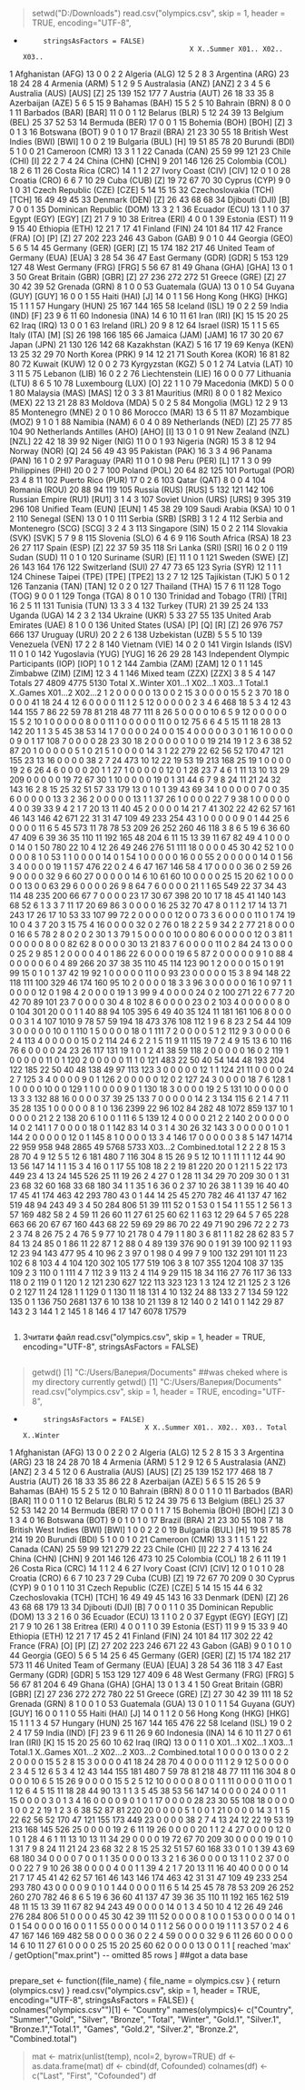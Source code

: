 > setwd("D:/Downloads")
> read.csv("olympics.csv", skip = 1, header = TRUE, encoding="UTF-8",
+          stringsAsFactors = FALSE)
                                               X X..Summer X01.. X02.. X03..
1                              Afghanistan (AFG)        13     0     0     2
2                                  Algeria (ALG)        12     5     2     8
3                                Argentina (ARG)        23    18    24    28
4                                  Armenia (ARM)         5     1     2     9
5                        Australasia (ANZ) [ANZ]         2     3     4     5
6                      Australia (AUS) [AUS] [Z]        25   139   152   177
7                                  Austria (AUT)        26    18    33    35
8                               Azerbaijan (AZE)         5     6     5    15
9                                  Bahamas (BAH)        15     5     2     5
10                                 Bahrain (BRN)         8     0     0     1
11                          Barbados (BAR) [BAR]        11     0     0     1
12                                 Belarus (BLR)         5    12    24    39
13                                 Belgium (BEL)        25    37    52    53
14                                 Bermuda (BER)        17     0     0     1
15                       Bohemia (BOH) [BOH] [Z]         3     0     1     3
16                                Botswana (BOT)         9     0     1     0
17                                  Brazil (BRA)        21    23    30    55
18               British West Indies (BWI) [BWI]         1     0     0     2
19                            Bulgaria (BUL) [H]        19    51    85    78
20                                 Burundi (BDI)         5     1     0     0
21                                Cameroon (CMR)        13     3     1     1
22                                  Canada (CAN)        25    59    99   121
23                               Chile (CHI) [I]        22     2     7     4
24                             China (CHN) [CHN]         9   201   146   126
25                                Colombia (COL)        18     2     6    11
26                              Costa Rica (CRC)        14     1     1     2
27                       Ivory Coast (CIV) [CIV]        12     0     1     0
28                                 Croatia (CRO)         6     6     7    10
29                                Cuba (CUB) [Z]        19    72    67    70
30                                  Cyprus (CYP)         9     0     1     0
31                    Czech Republic (CZE) [CZE]         5    14    15    15
32                    Czechoslovakia (TCH) [TCH]        16    49    49    45
33                             Denmark (DEN) [Z]        26    43    68    68
34                            Djibouti (DJI) [B]         7     0     0     1
35                      Dominican Republic (DOM)        13     3     2     1
36                                 Ecuador (ECU)        13     1     1     0
37                         Egypt (EGY) [EGY] [Z]        21     7     9    10
38                                 Eritrea (ERI)         4     0     0     1
39                                 Estonia (EST)        11     9     9    15
40                                Ethiopia (ETH)        12    21     7    17
41                                 Finland (FIN)        24   101    84   117
42                      France (FRA) [O] [P] [Z]        27   202   223   246
43                                   Gabon (GAB)         9     0     1     0
44                                 Georgia (GEO)         5     6     5    14
45                       Germany (GER) [GER] [Z]        15   174   182   217
46            United Team of Germany (EUA) [EUA]         3    28    54    36
47                      East Germany (GDR) [GDR]         5   153   129   127
48                      West Germany (FRG) [FRG]         5    56    67    81
49                             Ghana (GHA) [GHA]        13     0     1     3
50                 Great Britain (GBR) [GBR] [Z]        27   236   272   272
51                              Greece (GRE) [Z]        27    30    42    39
52                                 Grenada (GRN)         8     1     0     0
53                               Guatemala (GUA)        13     0     1     0
54                            Guyana (GUY) [GUY]        16     0     0     1
55                               Haiti (HAI) [J]        14     0     1     1
56                         Hong Kong (HKG) [HKG]        15     1     1     1
57                                 Hungary (HUN)        25   167   144   165
58                                 Iceland (ISL)        19     0     2     2
59                               India (IND) [F]        23     9     6    11
60                               Indonesia (INA)        14     6    10    11
61                                Iran (IRI) [K]        15    15    20    25
62                                    Iraq (IRQ)        13     0     0     1
63                                 Ireland (IRL)        20     9     8    12
64                                  Israel (ISR)        15     1     1     5
65                           Italy (ITA) [M] [S]        26   198   166   185
66                           Jamaica (JAM) [JAM]        16    17    30    20
67                                   Japan (JPN)        21   130   126   142
68                              Kazakhstan (KAZ)         5    16    17    19
69                                   Kenya (KEN)        13    25    32    29
70                             North Korea (PRK)         9    14    12    21
71                             South Korea (KOR)        16    81    82    80
72                                  Kuwait (KUW)        12     0     0     2
73                              Kyrgyzstan (KGZ)         5     0     1     2
74                                  Latvia (LAT)        10     3    11     5
75                                 Lebanon (LIB)        16     0     2     2
76                           Liechtenstein (LIE)        16     0     0     0
77                               Lithuania (LTU)         8     6     5    10
78                          Luxembourg (LUX) [O]        22     1     1     0
79                               Macedonia (MKD)         5     0     0     1
80                          Malaysia (MAS) [MAS]        12     0     3     3
81                               Mauritius (MRI)         8     0     0     1
82                                  Mexico (MEX)        22    13    21    28
83                                 Moldova (MDA)         5     0     2     5
84                                Mongolia (MGL)        12     2     9    13
85                              Montenegro (MNE)         2     0     1     0
86                                 Morocco (MAR)        13     6     5    11
87                              Mozambique (MOZ)         9     1     0     1
88                                 Namibia (NAM)         6     0     4     0
89                         Netherlands (NED) [Z]        25    77    85   104
90          Netherlands Antilles (AHO) [AHO] [I]        13     0     1     0
91                       New Zealand (NZL) [NZL]        22    42    18    39
92                                   Niger (NIG)        11     0     0     1
93                                 Nigeria (NGR)        15     3     8    12
94                              Norway (NOR) [Q]        24    56    49    43
95                                Pakistan (PAK)        16     3     3     4
96                                  Panama (PAN)        16     1     0     2
97                                Paraguay (PAR)        11     0     1     0
98                                Peru (PER) [L]        17     1     3     0
99                             Philippines (PHI)        20     0     2     7
100                                 Poland (POL)        20    64    82   125
101                               Portugal (POR)        23     4     8    11
102                            Puerto Rico (PUR)        17     0     2     6
103                                  Qatar (QAT)         8     0     0     4
104                                Romania (ROU)        20    88    94   119
105                           Russia (RUS) [RUS]         5   132   121   142
106                   Russian Empire (RU1) [RU1]         3     1     4     3
107                     Soviet Union (URS) [URS]         9   395   319   296
108                     Unified Team (EUN) [EUN]         1    45    38    29
109                           Saudi Arabia (KSA)        10     0     1     2
110                                Senegal (SEN)        13     0     1     0
111                           Serbia (SRB) [SRB]         3     1     2     4
112            Serbia and Montenegro (SCG) [SCG]         3     2     4     3
113                              Singapore (SIN)        15     0     2     2
114                         Slovakia (SVK) [SVK]         5     7     9     8
115                               Slovenia (SLO)         6     4     6     9
116                           South Africa (RSA)        18    23    26    27
117                              Spain (ESP) [Z]        22    37    59    35
118                        Sri Lanka (SRI) [SRI]        16     0     2     0
119                                  Sudan (SUD)        11     0     1     0
120                           Suriname (SUR) [E]        11     1     0     1
121                             Sweden (SWE) [Z]        26   143   164   176
122                            Switzerland (SUI)        27    47    73    65
123                                  Syria (SYR)        12     1     1     1
124            Chinese Taipei (TPE) [TPE] [TPE2]        13     2     7    12
125                             Tajikistan (TJK)         5     0     1     2
126                         Tanzania (TAN) [TAN]        12     0     2     0
127                               Thailand (THA)        15     7     6    11
128                                   Togo (TOG)         9     0     0     1
129                                  Tonga (TGA)         8     0     1     0
130              Trinidad and Tobago (TRI) [TRI]        16     2     5    11
131                                Tunisia (TUN)        13     3     3     4
132                                 Turkey (TUR)        21    39    25    24
133                                 Uganda (UGA)        14     2     3     2
134                                Ukraine (UKR)         5    33    27    55
135                   United Arab Emirates (UAE)         8     1     0     0
136          United States (USA) [P] [Q] [R] [Z]        26   976   757   666
137                                Uruguay (URU)        20     2     2     6
138                             Uzbekistan (UZB)         5     5     5    10
139                              Venezuela (VEN)        17     2     2     8
140                                Vietnam (VIE)        14     0     2     0
141                         Virgin Islands (ISV)        11     0     1     0
142                       Yugoslavia (YUG) [YUG]        16    26    29    28
143 Independent Olympic Participants (IOP) [IOP]         1     0     1     2
144                           Zambia (ZAM) [ZAM]        12     0     1     1
145                         Zimbabwe (ZIM) [ZIM]        12     3     4     1
146                       Mixed team (ZZX) [ZZX]         3     8     5     4
147                                       Totals        27  4809  4775  5130
    Total X..Winter X01...1 X02...1 X03...1 Total.1 X..Games X01...2 X02...2
1       2         0       0       0       0       0       13       0       0
2      15         3       0       0       0       0       15       5       2
3      70        18       0       0       0       0       41      18      24
4      12         6       0       0       0       0       11       1       2
5      12         0       0       0       0       0        2       3       4
6     468        18       5       3       4      12       43     144     155
7      86        22      59      78      81     218       48      77     111
8      26         5       0       0       0       0       10       6       5
9      12         0       0       0       0       0       15       5       2
10      1         0       0       0       0       0        8       0       0
11      1         0       0       0       0       0       11       0       0
12     75         6       6       4       5      15       11      18      28
13    142        20       1       1       3       5       45      38      53
14      1         7       0       0       0       0       24       0       0
15      4         0       0       0       0       0        3       0       1
16      1         0       0       0       0       0        9       0       1
17    108         7       0       0       0       0       28      23      30
18      2         0       0       0       0       0        1       0       0
19    214        19       1       2       3       6       38      52      87
20      1         0       0       0       0       0        5       1       0
21      5         1       0       0       0       0       14       3       1
22    279        22      62      56      52     170       47     121     155
23     13        16       0       0       0       0       38       2       7
24    473        10      12      22      19      53       19     213     168
25     19         1       0       0       0       0       19       2       6
26      4         6       0       0       0       0       20       1       1
27      1         0       0       0       0       0       12       0       1
28     23         7       4       6       1      11       13      10      13
29    209         0       0       0       0       0       19      72      67
30      1        10       0       0       0       0       19       0       1
31     44         6       7       9       8      24       11      21      24
32    143        16       2       8      15      25       32      51      57
33    179        13       0       1       0       1       39      43      69
34      1         0       0       0       0       0        7       0       0
35      6         0       0       0       0       0       13       3       2
36      2         0       0       0       0       0       13       1       1
37     26         1       0       0       0       0       22       7       9
38      1         0       0       0       0       0        4       0       0
39     33         9       4       2       1       7       20      13      11
40     45         2       0       0       0       0       14      21       7
41    302        22      42      62      57     161       46     143     146
42    671        22      31      31      47     109       49     233     254
43      1         0       0       0       0       0        9       0       1
44     25         6       0       0       0       0       11       6       5
45    573        11      78      78      53     209       26     252     260
46    118         3       8       6       5      19        6      36      60
47    409         6      39      36      35     110       11     192     165
48    204         6      11      15      13      39       11      67      82
49      4         1       0       0       0       0       14       0       1
50    780        22      10       4      12      26       49     246     276
51    111        18       0       0       0       0       45      30      42
52      1         0       0       0       0       0        8       1       0
53      1         1       0       0       0       0       14       0       1
54      1         0       0       0       0       0       16       0       0
55      2         0       0       0       0       0       14       0       1
56      3         4       0       0       0       0       19       1       1
57    476        22       0       2       4       6       47     167     146
58      4        17       0       0       0       0       36       0       2
59     26         9       0       0       0       0       32       9       6
60     27         0       0       0       0       0       14       6      10
61     60        10       0       0       0       0       25      15      20
62      1         0       0       0       0       0       13       0       0
63     29         6       0       0       0       0       26       9       8
64      7         6       0       0       0       0       21       1       1
65    549        22      37      34      43     114       48     235     200
66     67         7       0       0       0       0       23      17      30
67    398        20      10      17      18      45       41     140     143
68     52         6       1       3       3       7       11      17      20
69     86         3       0       0       0       0       16      25      32
70     47         8       0       1       1       2       17      14      13
71    243        17      26      17      10      53       33     107      99
72      2         0       0       0       0       0       12       0       0
73      3         6       0       0       0       0       11       0       1
74     19        10       0       4       3       7       20       3      15
75      4        16       0       0       0       0       32       0       2
76      0        18       2       2       5       9       34       2       2
77     21         8       0       0       0       0       16       6       5
78      2         8       0       2       0       2       30       1       3
79      1         5       0       0       0       0       10       0       0
80      6         0       0       0       0       0       12       0       3
81      1         0       0       0       0       0        8       0       0
82     62         8       0       0       0       0       30      13      21
83      7         6       0       0       0       0       11       0       2
84     24        13       0       0       0       0       25       2       9
85      1         2       0       0       0       0        4       0       1
86     22         6       0       0       0       0       19       6       5
87      2         0       0       0       0       0        9       1       0
88      4         0       0       0       0       0        6       0       4
89    266        20      37      38      35     110       45     114     123
90      1         2       0       0       0       0       15       0       1
91     99        15       0       1       0       1       37      42      19
92      1         0       0       0       0       0       11       0       0
93     23         0       0       0       0       0       15       3       8
94    148        22     118     111     100     329       46     174     160
95     10         2       0       0       0       0       18       3       3
96      3         0       0       0       0       0       16       1       0
97      1         1       0       0       0       0       12       0       1
98      4         2       0       0       0       0       19       1       3
99      9         4       0       0       0       0       24       0       2
100   271        22       6       7       7      20       42      70      89
101    23         7       0       0       0       0       30       4       8
102     8         6       0       0       0       0       23       0       2
103     4         0       0       0       0       0        8       0       0
104   301        20       0       0       1       1       40      88      94
105   395         6      49      40      35     124       11     181     161
106     8         0       0       0       0       0        3       1       4
107  1010         9      78      57      59     194       18     473     376
108   112         1       9       6       8      23        2      54      44
109     3         0       0       0       0       0       10       0       1
110     1         5       0       0       0       0       18       0       1
111     7         2       0       0       0       0        5       1       2
112     9         3       0       0       0       0        6       2       4
113     4         0       0       0       0       0       15       0       2
114    24         6       2       2       1       5       11       9      11
115    19         7       2       4       9      15       13       6      10
116    76         6       0       0       0       0       24      23      26
117   131        19       1       0       1       2       41      38      59
118     2         0       0       0       0       0       16       0       2
119     1         0       0       0       0       0       11       0       1
120     2         0       0       0       0       0       11       1       0
121   483        22      50      40      54     144       48     193     204
122   185        22      50      40      48     138       49      97     113
123     3         0       0       0       0       0       12       1       1
124    21        11       0       0       0       0       24       2       7
125     3         4       0       0       0       0        9       0       1
126     2         0       0       0       0       0       12       0       2
127    24         3       0       0       0       0       18       7       6
128     1         1       0       0       0       0       10       0       0
129     1         1       0       0       0       0        9       0       1
130    18         3       0       0       0       0       19       2       5
131    10         0       0       0       0       0       13       3       3
132    88        16       0       0       0       0       37      39      25
133     7         0       0       0       0       0       14       2       3
134   115         6       2       1       4       7       11      35      28
135     1         0       0       0       0       0        8       1       0
136  2399        22      96     102      84     282       48    1072     859
137    10         1       0       0       0       0       21       2       2
138    20         6       1       0       0       1       11       6       5
139    12         4       0       0       0       0       21       2       2
140     2         0       0       0       0       0       14       0       2
141     1         7       0       0       0       0       18       0       1
142    83        14       0       3       1       4       30      26      32
143     3         0       0       0       0       0        1       0       1
144     2         0       0       0       0       0       12       0       1
145     8         1       0       0       0       0       13       3       4
146    17         0       0       0       0       0        3       8       5
147 14714        22     959     958     948    2865       49    5768    5733
    X03...2 Combined.total
1         2              2
2         8             15
3        28             70
4         9             12
5         5             12
6       181            480
7       116            304
8        15             26
9         5             12
10        1              1
11        1              1
12       44             90
13       56            147
14        1              1
15        3              4
16        0              1
17       55            108
18        2              2
19       81            220
20        0              1
21        1              5
22      173            449
23        4             13
24      145            526
25       11             19
26        2              4
27        0              1
28       11             34
29       70            209
30        0              1
31       23             68
32       60            168
33       68            180
34        1              1
35        1              6
36        0              2
37       10             26
38        1              1
39       16             40
40       17             45
41      174            463
42      293            780
43        0              1
44       14             25
45      270            782
46       41            137
47      162            519
48       94            243
49        3              4
50      284            806
51       39            111
52        0              1
53        0              1
54        1              1
55        1              2
56        1              3
57      169            482
58        2              4
59       11             26
60       11             27
61       25             60
62        1              1
63       12             29
64        5              7
65      228            663
66       20             67
67      160            443
68       22             59
69       29             86
70       22             49
71       90            296
72        2              2
73        2              3
74        8             26
75        2              4
76        5              9
77       10             21
78        0              4
79        1              1
80        3              6
81        1              1
82       28             62
83        5              7
84       13             24
85        0              1
86       11             22
87        1              2
88        0              4
89      139            376
90        0              1
91       39            100
92        1              1
93       12             23
94      143            477
95        4             10
96        2              3
97        0              1
98        0              4
99        7              9
100     132            291
101      11             23
102       6              8
103       4              4
104     120            302
105     177            519
106       3              8
107     355           1204
108      37            135
109       2              3
110       0              1
111       4              7
112       3              9
113       2              4
114       9             29
115      18             34
116      27             76
117      36            133
118       0              2
119       0              1
120       1              2
121     230            627
122     113            323
123       1              3
124      12             21
125       2              3
126       0              2
127      11             24
128       1              1
129       0              1
130      11             18
131       4             10
132      24             88
133       2              7
134      59            122
135       0              1
136     750           2681
137       6             10
138      10             21
139       8             12
140       0              2
141       0              1
142      29             87
143       2              3
144       1              2
145       1              8
146       4             17
147    6078          17579


```R
```
1. Зчитати файл
read.csv("olympics.csv", skip = 1, header = TRUE, encoding="UTF-8",
stringsAsFactors = FALSE)
```R
```
> getwd()
[1] "C:/Users/Валерия/Documents"
##was cheked where is my directory currently
> getwd()
[1] "C:/Users/Валерия/Documents"
> read.csv("olympics.csv", skip = 1, header = TRUE, encoding="UTF-8",
+          stringsAsFactors = FALSE)
                                    X X..Summer X01.. X02.. X03.. Total X..Winter
1                   Afghanistan (AFG)        13     0     0     2     2         0
2                       Algeria (ALG)        12     5     2     8    15         3
3                     Argentina (ARG)        23    18    24    28    70        18
4                       Armenia (ARM)         5     1     2     9    12         6
5             Australasia (ANZ) [ANZ]         2     3     4     5    12         0
6           Australia (AUS) [AUS] [Z]        25   139   152   177   468        18
7                       Austria (AUT)        26    18    33    35    86        22
8                    Azerbaijan (AZE)         5     6     5    15    26         5
9                       Bahamas (BAH)        15     5     2     5    12         0
10                      Bahrain (BRN)         8     0     0     1     1         0
11               Barbados (BAR) [BAR]        11     0     0     1     1         0
12                      Belarus (BLR)         5    12    24    39    75         6
13                      Belgium (BEL)        25    37    52    53   142        20
14                      Bermuda (BER)        17     0     0     1     1         7
15            Bohemia (BOH) [BOH] [Z]         3     0     1     3     4         0
16                     Botswana (BOT)         9     0     1     0     1         0
17                       Brazil (BRA)        21    23    30    55   108         7
18    British West Indies (BWI) [BWI]         1     0     0     2     2         0
19                 Bulgaria (BUL) [H]        19    51    85    78   214        19
20                      Burundi (BDI)         5     1     0     0     1         0
21                     Cameroon (CMR)        13     3     1     1     5         1
22                       Canada (CAN)        25    59    99   121   279        22
23                    Chile (CHI) [I]        22     2     7     4    13        16
24                  China (CHN) [CHN]         9   201   146   126   473        10
25                     Colombia (COL)        18     2     6    11    19         1
26                   Costa Rica (CRC)        14     1     1     2     4         6
27            Ivory Coast (CIV) [CIV]        12     0     1     0     1         0
28                      Croatia (CRO)         6     6     7    10    23         7
29                     Cuba (CUB) [Z]        19    72    67    70   209         0
30                       Cyprus (CYP)         9     0     1     0     1        10
31         Czech Republic (CZE) [CZE]         5    14    15    15    44         6
32         Czechoslovakia (TCH) [TCH]        16    49    49    45   143        16
33                  Denmark (DEN) [Z]        26    43    68    68   179        13
34                 Djibouti (DJI) [B]         7     0     0     1     1         0
35           Dominican Republic (DOM)        13     3     2     1     6         0
36                      Ecuador (ECU)        13     1     1     0     2         0
37              Egypt (EGY) [EGY] [Z]        21     7     9    10    26         1
38                      Eritrea (ERI)         4     0     0     1     1         0
39                      Estonia (EST)        11     9     9    15    33         9
40                     Ethiopia (ETH)        12    21     7    17    45         2
41                      Finland (FIN)        24   101    84   117   302        22
42           France (FRA) [O] [P] [Z]        27   202   223   246   671        22
43                        Gabon (GAB)         9     0     1     0     1         0
44                      Georgia (GEO)         5     6     5    14    25         6
45            Germany (GER) [GER] [Z]        15   174   182   217   573        11
46 United Team of Germany (EUA) [EUA]         3    28    54    36   118         3
47           East Germany (GDR) [GDR]         5   153   129   127   409         6
48           West Germany (FRG) [FRG]         5    56    67    81   204         6
49                  Ghana (GHA) [GHA]        13     0     1     3     4         1
50      Great Britain (GBR) [GBR] [Z]        27   236   272   272   780        22
51                   Greece (GRE) [Z]        27    30    42    39   111        18
52                      Grenada (GRN)         8     1     0     0     1         0
53                    Guatemala (GUA)        13     0     1     0     1         1
54                 Guyana (GUY) [GUY]        16     0     0     1     1         0
55                    Haiti (HAI) [J]        14     0     1     1     2         0
56              Hong Kong (HKG) [HKG]        15     1     1     1     3         4
57                      Hungary (HUN)        25   167   144   165   476        22
58                      Iceland (ISL)        19     0     2     2     4        17
59                    India (IND) [F]        23     9     6    11    26         9
60                    Indonesia (INA)        14     6    10    11    27         0
61                     Iran (IRI) [K]        15    15    20    25    60        10
62                         Iraq (IRQ)        13     0     0     1     1         0
   X01...1 X02...1 X03...1 Total.1 X..Games X01...2 X02...2 X03...2 Combined.total
1        0       0       0       0       13       0       0       2              2
2        0       0       0       0       15       5       2       8             15
3        0       0       0       0       41      18      24      28             70
4        0       0       0       0       11       1       2       9             12
5        0       0       0       0        2       3       4       5             12
6        5       3       4      12       43     144     155     181            480
7       59      78      81     218       48      77     111     116            304
8        0       0       0       0       10       6       5      15             26
9        0       0       0       0       15       5       2       5             12
10       0       0       0       0        8       0       0       1              1
11       0       0       0       0       11       0       0       1              1
12       6       4       5      15       11      18      28      44             90
13       1       1       3       5       45      38      53      56            147
14       0       0       0       0       24       0       0       1              1
15       0       0       0       0        3       0       1       3              4
16       0       0       0       0        9       0       1       0              1
17       0       0       0       0       28      23      30      55            108
18       0       0       0       0        1       0       0       2              2
19       1       2       3       6       38      52      87      81            220
20       0       0       0       0        5       1       0       0              1
21       0       0       0       0       14       3       1       1              5
22      62      56      52     170       47     121     155     173            449
23       0       0       0       0       38       2       7       4             13
24      12      22      19      53       19     213     168     145            526
25       0       0       0       0       19       2       6      11             19
26       0       0       0       0       20       1       1       2              4
27       0       0       0       0       12       0       1       0              1
28       4       6       1      11       13      10      13      11             34
29       0       0       0       0       19      72      67      70            209
30       0       0       0       0       19       0       1       0              1
31       7       9       8      24       11      21      24      23             68
32       2       8      15      25       32      51      57      60            168
33       0       1       0       1       39      43      69      68            180
34       0       0       0       0        7       0       0       1              1
35       0       0       0       0       13       3       2       1              6
36       0       0       0       0       13       1       1       0              2
37       0       0       0       0       22       7       9      10             26
38       0       0       0       0        4       0       0       1              1
39       4       2       1       7       20      13      11      16             40
40       0       0       0       0       14      21       7      17             45
41      42      62      57     161       46     143     146     174            463
42      31      31      47     109       49     233     254     293            780
43       0       0       0       0        9       0       1       0              1
44       0       0       0       0       11       6       5      14             25
45      78      78      53     209       26     252     260     270            782
46       8       6       5      19        6      36      60      41            137
47      39      36      35     110       11     192     165     162            519
48      11      15      13      39       11      67      82      94            243
49       0       0       0       0       14       0       1       3              4
50      10       4      12      26       49     246     276     284            806
51       0       0       0       0       45      30      42      39            111
52       0       0       0       0        8       1       0       0              1
53       0       0       0       0       14       0       1       0              1
54       0       0       0       0       16       0       0       1              1
55       0       0       0       0       14       0       1       1              2
56       0       0       0       0       19       1       1       1              3
57       0       2       4       6       47     167     146     169            482
58       0       0       0       0       36       0       2       2              4
59       0       0       0       0       32       9       6      11             26
60       0       0       0       0       14       6      10      11             27
61       0       0       0       0       25      15      20      25             60
62       0       0       0       0       13       0       0       1              1
 [ reached 'max' / getOption("max.print") -- omitted 85 rows ]
##got a data base
```R
```
 prepare_set <- function((file_name) {
 file_name = olympics.csv
 } {
 return (olympics.csv)
}
 read.csv("olympics.csv", skip = 1, header = TRUE, encoding="UTF-8",
stringsAsFactors = FALSE)} 
{
  colnames("olympics.csv"")[1] <- "Country"
names(olympics)<- c("Country", "Summer","Gold", "Silver", "Bronze", "Total", "Winter", "Gold.1", "Silver.1", "Bronze.1","Total.1", "Games", "Gold.2", "Silver.2", "Bronze.2", "Combined.total")



> mat  <- matrix(unlist(temp), ncol=2, byrow=TRUE)
> df   <- as.data.frame(mat)
> df   <- cbind(df, Cofounded)
> colnames(df) <- c("Last", "First", "Cofounded")
> df
